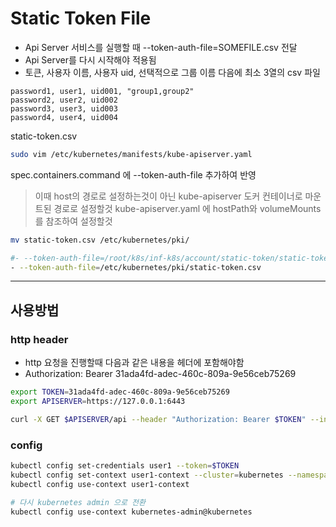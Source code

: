 
# Static Token File

- Api Server 서비스를 실행할 때 --token-auth-file=SOMEFILE.csv 전달
- Api Server를 다시 시작해야 적용됨
- 토큰, 사용자 이름, 사용자 uid, 선택적으로 그룹 이름 다음에 최소 3열의 csv 파일


```csv
password1, user1, uid001, "group1,group2"
password2, user2, uid002
password3, user3, uid003
password4, user4, uid004
```
static-token.csv

```bash
sudo vim /etc/kubernetes/manifests/kube-apiserver.yaml
```
spec.containers.command 에 --token-auth-file 추가하여 반영


> 이때 host의 경로로 설정하는것이 아닌 kube-apiserver 도커 컨테이너로 마운트된 경로로 설정할것
kube-apiserver.yaml 에 hostPath와 volumeMounts를 참조하여 설정할것

```bash
mv static-token.csv /etc/kubernetes/pki/

#- --token-auth-file=/root/k8s/inf-k8s/account/static-token/static-token.csv
- --token-auth-file=/etc/kubernetes/pki/static-token.csv
```


---

## 사용방법

### http header

- http 요청을 진행할때 다음과 같은 내용을 헤더에 포함해야함
- Authorization: Bearer 31ada4fd-adec-460c-809a-9e56ceb75269

```bash
export TOKEN=31ada4fd-adec-460c-809a-9e56ceb75269
export APISERVER=https://127.0.0.1:6443

curl -X GET $APISERVER/api --header "Authorization: Bearer $TOKEN" --insecure
```

### config

```bash
kubectl config set-credentials user1 --token=$TOKEN
kubectl config set-context user1-context --cluster=kubernetes --namespace=frontend --user=user1
kubectl config use-context user1-context

# 다시 kubernetes admin 으로 전환
kubectl config use-context kubernetes-admin@kubernetes
```

